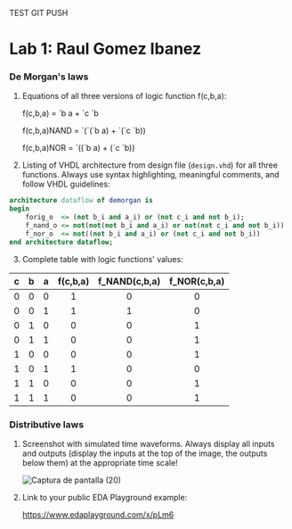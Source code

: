 TEST GIT PUSH

# Lab 1: Raul Gomez Ibanez

### De Morgan's laws

1. Equations of all three versions of logic function f(c,b,a):

   f(c,b,a) = ´b a + ´c ´b
   
   f(c,b,a)NAND = ´(´(´b a) + ´(´c ´b))
   
   f(c,b,a)NOR = ´((´b a) + (´c ´b))

2. Listing of VHDL architecture from design file (`design.vhd`) for all three functions. Always use syntax highlighting, meaningful comments, and follow VHDL guidelines:

```vhdl
architecture dataflow of demorgan is
begin
    forig_o  <= (not b_i and a_i) or (not c_i and not b_i);
    f_nand_o <= not(not(not b_i and a_i) or not(not c_i and not b_i))
    f_nor_o  <= not((not b_i and a_i) or (not c_i and not b_i))
end architecture dataflow;
```

3. Complete table with logic functions' values:

| **c** | **b** |**a** | **f(c,b,a)** | **f_NAND(c,b,a)** | **f_NOR(c,b,a)** |
| :-: | :-: | :-: | :-: | :-: | :-: |
| 0 | 0 | 0 | 1 | 0 | 0 |
| 0 | 0 | 1 | 1 | 1 | 0 |
| 0 | 1 | 0 | 0 | 0 | 1 |
| 0 | 1 | 1 | 0 | 0 | 1 |
| 1 | 0 | 0 | 0 | 0 | 1 |
| 1 | 0 | 1 | 1 | 0 | 0 |
| 1 | 1 | 0 | 0 | 0 | 1 |
| 1 | 1 | 1 | 0 | 0 | 1 |

### Distributive laws

1. Screenshot with simulated time waveforms. Always display all inputs and outputs (display the inputs at the top of the image, the outputs below them) at the appropriate time scale!

   ![Captura de pantalla (20)](https://user-images.githubusercontent.com/91128806/153582029-b619f76b-aba7-4613-a767-77f30eed13df.png)


2. Link to your public EDA Playground example:

   https://www.edaplayground.com/x/pLm6
